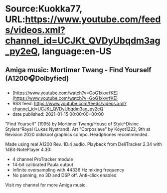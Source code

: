 # Source:Kuokka77, URL:https://www.youtube.com/feeds/videos.xml?channel_id=UCJKt_QVDyUbqdm3ag_py2eQ, language:en-US

## Amiga music: Mortimer Twang - Find Yourself (A1200🎧Dolbyfied)
 - [https://www.youtube.com/watch?v=GoG1xkvrfKE](https://www.youtube.com/watch?v=GoG1xkvrfKE)
 - RSS feed: https://www.youtube.com/feeds/videos.xml?channel_id=UCJKt_QVDyUbqdm3ag_py2eQ
 - date published: 2021-01-15 00:00:00+00:00

"Find Yourself" (1995) by Mortimer Twang/House of Style^Divine Stylers^Royal (Lukas Nystrand). Art "Corposlave" by Koyot1222, 9th at Revision 2020 oldskool graphics compo. Headphones recommended.

Made using real A1200 Rev. 1D.4 audio. Playback from DeliTracker 2.34 with 14Bit-NotePlayer 4.30:
- 4 channel ProTracker module
- 14-bit calibrated Paula output
- Infinite oversampling with 44336 Hz mixing frequency
- No panning, no 3D and DSP off. Anti-click enabled

Visit my channel for more Amiga music.

